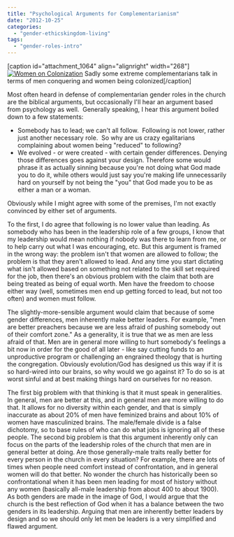 ```yaml
---
title: "Psychological Arguments for Complementarianism"
date: "2012-10-25"
categories: 
  - "gender-ethicskingdom-living"
tags: 
  - "gender-roles-intro"
---
```


\[caption id="attachment\_1064" align="alignright" width="268"\][![Women on Colonization](images/Women-on-Colonization.jpg "Women on Colonization")](http://www.anabaptistredux.com/wp-content/uploads/2012/10/Women-on-Colonization.jpg) Sadly some extreme complementarians talk in terms of men conquering and women being colonized\[/caption\]

Most often heard in defense of complementarian gender roles in the church are the biblical arguments, but occasionally I'll hear an argument based from psychology as well.  Generally speaking, I hear this argument boiled down to a few statements:

- Somebody has to lead; we can't all follow.  Following is not lower, rather just another necessary role.  So why are us crazy egalitarians complaining about women being "reduced" to following?
- We evolved - or were created - with certain gender differences. Denying those differences goes against your design. Therefore some would phrase it as actually sinning because you're not doing what God made you to do it, while others would just say you're making life unnecessarily hard on yourself by not being the "you" that God made you to be as either a man or a woman.

Obviously while I might agree with some of the premises, I'm not exactly convinced by either set of arguments.

<!--more-->To the first, I do agree that following is no lower value than leading. As somebody who has been in the leadership role of a few groups, I know that my leadership would mean nothing if nobody was there to learn from me, or to help carry out what I was encouraging, etc. But this argument is framed in the wrong way: the problem isn't that women are allowed to follow; the problem is that they aren't allowed to lead. And any time you start dictating what isn't allowed based on something not related to the skill set required for the job, then there's an obvious problem with the claim that both are being treated as being of equal worth. Men have the freedom to choose either way (well, sometimes men end up getting forced to lead, but not too often) and women must follow.

The slightly-more-sensible argument would claim that because of some gender differences, men inherently make better leaders. For example, "men are better preachers because we are less afraid of pushing somebody out of their comfort zone." As a generality, it is true that we as men are less afraid of that. Men are in general more willing to hurt somebody's feelings a bit now in order for the good of all later - like say cutting funds to an unproductive program or challenging an engrained theology that is hurting the congregation. Obviously evolution/God has designed us this way if it is so hard-wired into our brains, so why would we go against it? To do so is at worst sinful and at best making things hard on ourselves for no reason.

The first big problem with that thinking is that it must speak in generalities. In general, men are better at this, and in general men are more willing to do that. It allows for no diversity within each gender, and that is simply inaccurate as about 20% of men have feminized brains and about 10% of women have masculinized brains. The male/female divide is a false dichotomy, so to base rules of who can do what jobs is ignoring all of these people. The second big problem is that this argument inherently only can focus on the parts of the leadership roles of the church that men are in general better at doing. Are those generally-male traits really better for every person in the church in every situation? For example, there are lots of times when people need comfort instead of confrontation, and in general women will do that better. No wonder the church has historically been so confrontational when it has been men leading for most of history without any women (basically all-male leadership from about 400 to about 1900). As both genders are made in the image of God, I would argue that the church is the best reflection of God when it has a balance between the two genders in its leadership. Arguing that men are inherently better leaders by design and so we should only let men be leaders is a very simplified and flawed argument.
